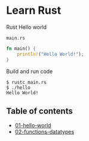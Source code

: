 # Learn Rust

Rust Hello world 

`main.rs` 

```rs
fn main() {
    println!("Hello World!");
}
```

Build and run code 

```
$ rustc main.rs
$ ./hello
Hello World!
```

## Table of contents 

* [01-hello-world](01-hello-world)
* [02-functions-datatypes](02-functions-datatypes)
